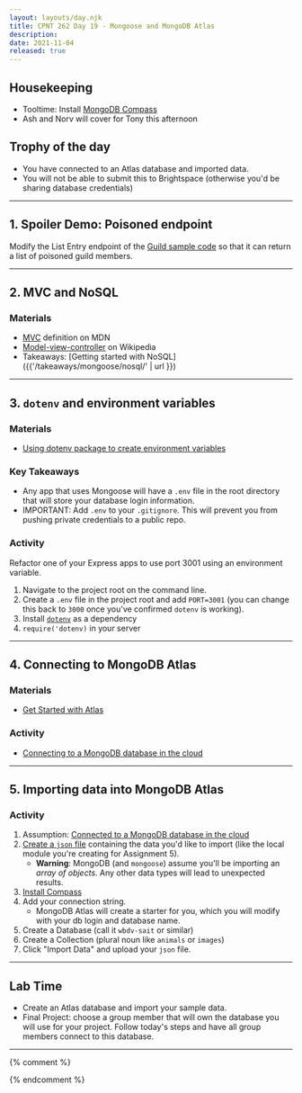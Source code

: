 ```yaml
---
layout: layouts/day.njk
title: CPNT 262 Day 19 - Mongoose and MongoDB Atlas
description: 
date: 2021-11-04
released: true
---
```


## Housekeeping
- Tooltime: Install [MongoDB Compass](https://www.mongodb.com/try/download/compass)
- Ash and Norv will cover for Tony this afternoon

## Trophy of the day
- You have connected to an Atlas database and imported data.
- You will not be able to submit this to Brightspace (otherwise you'd be sharing database credentials)

---

## 1. Spoiler Demo: Poisoned endpoint
Modify the List Entry endpoint of the [Guild sample code](https://github.com/sait-wbdv/in-class/tree/main/cpnt262/11-03-query-params-filter/02-starter-guild-routes) so that it can return a list of poisoned guild members.

---

## 2. MVC and NoSQL
### Materials
- [MVC](https://developer.mozilla.org/en-US/docs/Glossary/MVC) definition on MDN
- [Model-view-controller](https://en.wikipedia.org/wiki/Model%E2%80%93view%E2%80%93controller) on Wikipedia
- Takeaways: [Getting started with NoSQL]({{'/takeaways/mongoose/nosql/' | url }})

---

## 3. `dotenv` and environment variables
### Materials
- [Using dotenv package to create environment variables](https://medium.com/@thejasonfile/using-dotenv-package-to-create-environment-variables-33da4ac4ea8f)

### Key Takeaways
- Any app that uses Mongoose will have a `.env` file in the root directory that will store your database login information.
- IMPORTANT: Add `.env` to your `.gitignore`. This will prevent you from pushing private credentials to a public repo.

### Activity
Refactor one of your Express apps to use port 3001 using an environment variable.
1. Navigate to the project root on the command line.
2. Create a `.env` file in the project root and add `PORT=3001` (you can change this back to `3000` once you've confirmed `dotenv` is working).
3. Install [`dotenv`](https://www.npmjs.com/package/dotenv) as a dependency
4. `require('dotenv)` in your server

---

## 4. Connecting to MongoDB Atlas
### Materials
- [Get Started with Atlas](https://docs.atlas.mongodb.com/getting-started/)

### Activity
- [Connecting to a MongoDB database in the cloud](https://gist.github.com/acidtone/534b025d6212a003a8a8ec3030a4d4ae)

---

## 5. Importing data into MongoDB Atlas
### Activity
1. Assumption: [Connected to a MongoDB database in the cloud](https://gist.github.com/acidtone/534b025d6212a003a8a8ec3030a4d4ae)
2. [Create a `json` file](https://gist.github.com/acidtone/9ba1c784d5f78fdc9dc4df9c6f26bcf8) containing the data you'd like to import (like the local module you're creating for Assignment 5).
    - **Warning**: MongoDB (and `mongoose`) assume you'll be importing an _array of objects_. Any other data types will lead to unexpected results.
3. [Install Compass](https://www.mongodb.com/products/compass)
4. Add your connection string.
    - MongoDB Atlas will create a starter for you, which you will modify with your db login and database name.
5. Create a Database (call it `wbdv-sait` or similar)
6. Create a Collection (plural noun like `animals` or `images`)
7. Click "Import Data" and upload your `json` file.

---

## Lab Time
- Create an Atlas database and import your sample data.
- Final Project: choose a group member that will own the database you will use for your project. Follow today's steps and have all group members connect to this database.

---

{% comment %}

{% endcomment %}